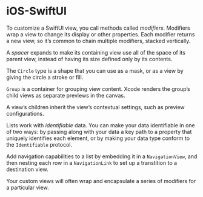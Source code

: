 # iOS-SwiftUI

To customize a SwiftUI view, you call methods called *modifiers*. Modifiers wrap a view to change its display or other properties. Each modifier returns a new view, so it’s common to chain multiple modifiers, stacked vertically.

A *spacer* expands to make its containing view use all of the space of its parent view, instead of having its size defined only by its contents.

The `Circle` type is a shape that you can use as a mask, or as a view by giving the circle a stroke or fill.

`Group` is a container for grouping view content. Xcode renders the group’s child views as separate previews in the canvas.

A view’s children inherit the view’s contextual settings, such as preview configurations.

Lists work with *identifiable* data. You can make your data identifiable in one of two ways: by passing along with your data a key path to a property that uniquely identifies each element, or by making your data type conform to the `Identifiable` protocol.

Add navigation capabilities to a list by embedding it in a `NavigationView`, and then nesting each row in a `NavigationLink` to set up a transtition to a destination view.

Your custom views will often wrap and encapsulate a series of modifiers for a particular view.